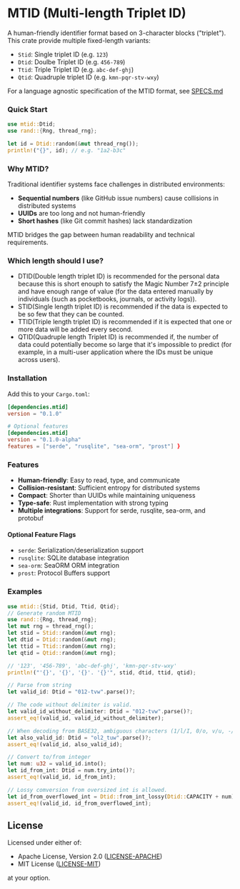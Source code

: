 # MTID (Multi-length Triplet ID)

<!-- cargo-rdme start -->

A human-friendly identifier format based on 3-character blocks ("triplet").
This crate provide multiple fixed-length variants:

- `Stid`: Single triplet ID (e.g. `123`)
- `Dtid`: Doulbe Triplet ID (e.g. `456-789`)
- `Ttid`: Triple Triplet ID (e.g. `abc-def-ghj`)
- `Qtid`: Quadruple triplet ID (e.g. `kmn-pqr-stv-wxy`)

For a language agnostic specification of the MTID format, see [SPECS.md](https://github.com/fluo10/mtid/blob/main/SPECS.md)

### Quick Start

```rust
use mtid::Dtid;
use rand::{Rng, thread_rng};

let id = Dtid::random(&mut thread_rng());
println!("{}", id); // e.g. "1a2-b3c"

```

### Why MTID?

Traditional identifier systems face challenges in distributed environments:

- **Sequential numbers** (like GitHub issue numbers) cause collisions in distributed systems
- **UUIDs** are too long and not human-friendly
- **Short hashes** (like Git commit hashes) lack standardization

MTID bridges the gap between human readability and technical requirements.

### Which length should I use?

- DTID(Double length triplet ID) is recommended for the personal data
    because this is short enouph to satisfy the Magic Number 7±2 principle and have enough range of value
    (for the data entered manually by individuals (such as pocketbooks, journals, or activity logs)).
- STID(Single length triplet ID) is recommended if the data is expected to be so few that they can be counted.
- TTID(Triple length triplet ID) is recommended if it is expected that one or more data will be added every second.
- QTID(Quadruple length Triplet ID) is recommended if, the number of data could potentially become so large that it's impossible to predict
    (for example, in a multi-user application where the IDs must be unique across users).

### Installation

Add this to your `Cargo.toml`:

```toml
[dependencies.mtid]
version = "0.1.0"

# Optional features
[dependencies.mtid]
version = "0.1.0-alpha"
features = ["serde", "rusqlite", "sea-orm", "prost"] }
```

### Features

- **Human-friendly**: Easy to read, type, and communicate
- **Collision-resistant**: Sufficient entropy for distributed systems
- **Compact**: Shorter than UUIDs while maintaining uniqueness
- **Type-safe**: Rust implementation with strong typing
- **Multiple integrations**: Support for serde, rusqlite, sea-orm, and protobuf

#### Optional Feature Flags

- `serde`: Serialization/deserialization support
- `rusqlite`: SQLite database integration
- `sea-orm`: SeaORM ORM integration  
- `prost`: Protocol Buffers support

### Examples

```rust
use mtid::{Stid, Dtid, Ttid, Qtid};
// Generate random MTID
use rand::{Rng, thread_rng};
let mut rng = thread_rng();
let stid = Stid::random(&mut rng); 
let dtid = Dtid::random(&mut rng);
let ttid = Ttid::random(&mut rng);
let qtid = Qtid::random(&mut rng);

// '123', '456-789', 'abc-def-ghj', 'kmn-pqr-stv-wxy'
println!("'{}', '{}', '{}'. '{}'", stid, dtid, ttid, qtid); 

// Parse from string
let valid_id: Dtid = "012-tvw".parse()?;

// The code without delimiter is valid.
let valid_id_without_delimiter: Dtid = "012-tvw".parse()?;
assert_eq!(valid_id, valid_id_without_delimiter);

// When decoding from BASE32, ambiguous characters (1/l/I, 0/o, v/u, -/_) are treated as 1, 0, v, and - respectively, so they do not cause errors.
let also_valid_id: Dtid = "ol2_tuw".parse()?;
assert_eq!(valid_id, also_valid_id);

// Convert to/from integer
let num: u32 = valid_id.into();
let id_from_int: Dtid = num.try_into()?;
assert_eq!(valid_id, id_from_int);

// Lossy comversion from oversized int is allowed.
let id_from_overflowed_int = Dtid::from_int_lossy(Dtid::CAPACITY + num);
assert_eq!(valid_id, id_from_overflowed_int);

```

<!-- cargo-rdme end -->

## License

Licensed under either of:

- Apache License, Version 2.0 ([LICENSE-APACHE](LICENSE-APACHE))
- MIT License ([LICENSE-MIT](LICENSE-MIT))

at your option.
